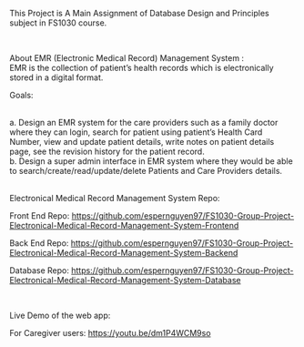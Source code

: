 This Project is A Main Assignment of Database Design and Principles subject in FS1030 course.

<br>

About EMR (Electronic Medical Record) Management System :
<br>
EMR is the collection of patient’s health records which is electronically stored in a digital format.
<br>

Goals:

<br>
a. Design an EMR system for the care providers such as a family doctor where they can login, search for patient using patient’s Health Card Number, view and update patient details, write notes on patient details page, see the revision history for the patient record.
<br>
b. Design a super admin interface in EMR system where they would be able to search/create/read/update/delete Patients and Care Providers details.


<br>
<br>


Electronical Medical Record Management System Repo:



Front End Repo: https://github.com/espernguyen97/FS1030-Group-Project-Electronical-Medical-Record-Management-System-Frontend

Back End Repo: https://github.com/espernguyen97/FS1030-Group-Project-Electronical-Medical-Record-Management-System-Backend

Database Repo: https://github.com/espernguyen97/FS1030-Group-Project-Electronical-Medical-Record-Management-System-Database

<br>

Live Demo of the web app: 

For Caregiver users:  https://youtu.be/dm1P4WCM9so

